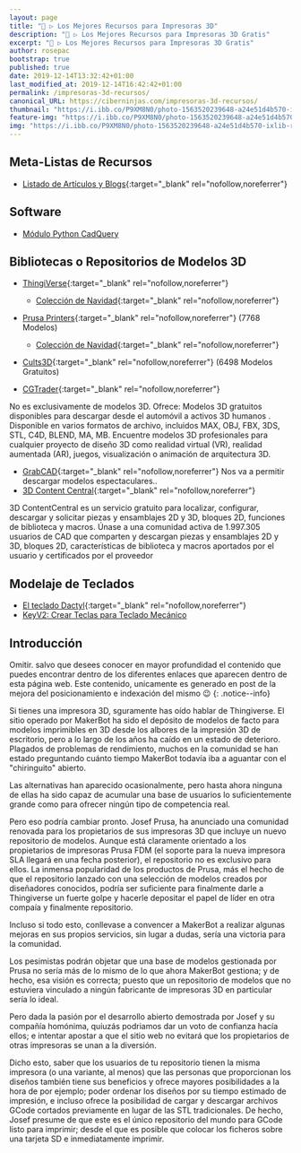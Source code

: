 ```yaml
---
layout: page
title: "🔨 ▷ Los Mejores Recursos para Impresoras 3D"
description: "🔨 ▷ Los Mejores Recursos para Impresoras 3D Gratis"
excerpt: "🔨 ▷ Los Mejores Recursos para Impresoras 3D Gratis"
author: rosepac
bootstrap: true
published: true
date: 2019-12-14T13:32:42+01:00
last_modified_at: 2019-12-14T16:42:42+01:00
permalink: /impresoras-3d-recursos/
canonical_URL: https://ciberninjas.com/impresoras-3d-recursos/
thumbnail: "https://i.ibb.co/P9XM8N0/photo-1563520239648-a24e51d4b570-ixlib-rb-1-2.jpg"
feature-img: "https://i.ibb.co/P9XM8N0/photo-1563520239648-a24e51d4b570-ixlib-rb-1-2.jpg"
img: "https://i.ibb.co/P9XM8N0/photo-1563520239648-a24e51d4b570-ixlib-rb-1-2.jpg"
---
```


## Meta-Listas de Recursos

* [Listado de Artículos y Blogs](https://pablorubma.cc/recursos/educacion/){:target="_blank" rel="nofollow,noreferrer"}

## Software

* [Módulo Python CadQuery](/impresiones-3d-modulo-python-cadquery/)

## Bibliotecas o Repositorios de Modelos 3D

* [ThingiVerse](https://www.thingiverse.com/explore/collections){:target="_blank" rel="nofollow,noreferrer"}
  * [Colección de Navidad](https://www.thingiverse.com/search?q=christmas&dwh=915df4d88a3d8ae){:target="_blank" rel="nofollow,noreferrer"} 
* [Prusa Printers](https://www.prusaprinters.org/prints){:target="_blank" rel="nofollow,noreferrer"} (7768 Modelos)
  * [Colección de Navidad](https://www.prusaprinters.org/social/16-prusa-research/collections/7050){:target="_blank" rel="nofollow,noreferrer"}
* [Cults3D](https://cults3d.com/en/search?utf8=%E2%9C%93&q=free){:target="_blank" rel="nofollow,noreferrer"} (6498 Modelos Gratuitos) 

* [CGTrader](https://www.cgtrader.com/free-3d-models){:target="_blank" rel="nofollow,noreferrer"}

No es exclusivamente de modelos 3D. Ofrece: Modelos 3D gratuitos disponibles para descargar desde el automóvil a activos 3D humanos . Disponible en varios formatos de archivo, incluidos MAX, OBJ, FBX, 3DS, STL, C4D, BLEND, MA, MB. Encuentre modelos 3D profesionales para cualquier proyecto de diseño 3D como realidad virtual (VR), realidad aumentada (AR), juegos, visualización o animación de arquitectura 3D.

* [GrabCAD](https://grabcad.com/library/category/3d-printing?page=1&per_page=20&time=all_time&sort=most_downloaded){:target="_blank" rel="nofollow,noreferrer"} Nos va a permitir descargar modelos espectaculares..
* [3D Content Central](https://www.3dcontentcentral.com/Browse.aspx?eventSource=mnuFindContent){:target="_blank" rel="nofollow,noreferrer"}

3D ContentCentral es un servicio gratuito para localizar, configurar, descargar y solicitar piezas y ensamblajes 2D y 3D, bloques 2D, funciones de biblioteca y macros.  Únase a una comunidad activa de 1.997.305 usuarios de CAD que comparten y descargan piezas y ensamblajes 2D y 3D, bloques 2D, características de biblioteca y macros aportados por el usuario y certificados por el proveedor

## Modelaje de Teclados

* [El teclado Dactyl](https://github.com/adereth/dactyl-keyboard#the-dactyl-keyboard){:target="_blank" rel="nofollow,noreferrer"}
* [KeyV2: Crear Teclas para Teclado Mecánico](/impresiones-3d-teclado-mecanico/)

## Introducción

Omitir. salvo que desees conocer en mayor profundidad el contenido que puedes encontrar dentro de los diferentes enlaces que aparecen dentro de esta página web. Este contenido, unicamente es generado en post de la mejora del posicionamiento e indexación del mismo 😉
{: .notice--info}

Si tienes una impresora 3D, sguramente has oído hablar de Thingiverse. El sitio operado por MakerBot ha sido el depósito de modelos de facto para modelos imprimibles en 3D desde los albores de la impresión 3D de escritorio, pero a lo largo de los años ha caído en un estado de deterioro. Plagados de problemas de rendimiento, muchos en la comunidad se han estado preguntando cuánto tiempo MakerBot todavía iba a aguantar con el "chiringuito" abierto.

Las alternativas han aparecido ocasionalmente, pero hasta ahora ninguna de ellas ha sido capaz de acumular una base de usuarios lo suficientemente grande como para ofrecer ningún tipo de competencia real.

Pero eso podría cambiar pronto. Josef Prusa, ha anunciado una comunidad renovada para los propietarios de sus impresoras 3D que incluye un nuevo repositorio de modelos. Aunque está claramente orientado a los propietarios de impresoras Prusa FDM (el soporte para la nueva impresora SLA llegará en una fecha posterior), el repositorio no es exclusivo para ellos. La inmensa popularidad de los productos de Prusa, más el hecho de que el repositorio lanzado con una selección de modelos creados por diseñadores conocidos, podría ser suficiente para finalmente darle a Thingiverse un fuerte golpe y hacerle depositar el papel de líder en otra compaía y finalmente repositorio.

Incluso si todo esto, conllevase a convencer a MakerBot a realizar algunas mejoras en sus propios servicios, sin lugar a dudas, sería una victoria para la comunidad.

Los pesimistas podrán objetar que una base de modelos gestionada por Prusa no sería más de lo mismo de lo que ahora MakerBot gestiona; y de hecho, esa visión es correcta; puesto que un repositorio de modelos que no estuviera vinculado a ningún fabricante de impresoras 3D en particular sería lo ideal. 

Pero dada la pasión por el desarrollo abierto demostrada por Josef y su compañía homónima, quiuzás podriamos dar un voto de confianza hacía ellos; e intentar apostar a que el sitio web no evitará que los propietarios de otras impresoras se unan a la diversión.

Dicho esto, saber que los usuarios de tu repositorio tienen la misma impresora (o una variante, al menos) que las personas que proporcionan los diseños también tiene sus beneficios y ofrece mayores posibilidades a la hora de por ejemplo; poder ordenar los diseños por su tiempo estimado de impresión, e incluso ofrece la posibilidad de cargar y descargar archivos GCode cortados previamente en lugar de las STL tradicionales. De hecho, Josef presume de que este es el único repositorio del mundo para GCode listo para imprimir; desde el que es posible que colocar los ficheros sobre una tarjeta SD e inmediatamente imprimir.

<!-- INSPIRACION DOCUMENTOS: https://hackaday.com/2019/04/24/prusa-launches-their-own-3d-model-repository/ -->